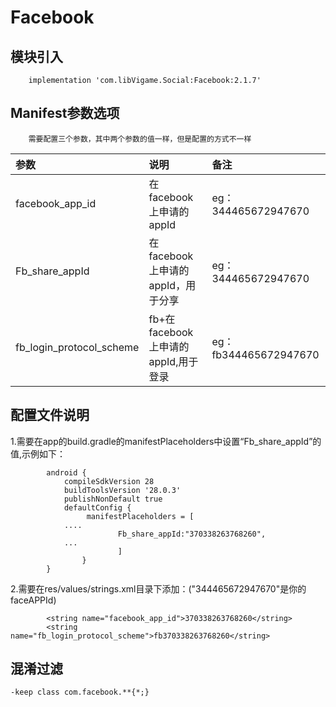 # Facebook

## 模块引入

```text
    implementation 'com.libVigame.Social:Facebook:2.1.7'
```

## Manifest参数选项

```text
    需要配置三个参数，其中两个参数的值一样，但是配置的方式不一样
```

| 参数 | 说明 | 备注 |
| :--- | :--- | :--- |
| facebook\_app\_id | 在facebook上申请的appId | eg：344465672947670 |
| Fb\_share\_appId | 在facebook上申请的appId，用于分享 | eg：344465672947670 |
| fb\_login\_protocol\_scheme | fb+在facebook上申请的appId,用于登录 | eg：fb344465672947670 |

## 配置文件说明

1.需要在app的build.gradle的manifestPlaceholders中设置“Fb\_share\_appId”的值,示例如下：

```text
        android {
            compileSdkVersion 28
            buildToolsVersion '28.0.3'
            publishNonDefault true
            defaultConfig {
                 manifestPlaceholders = [
            ....
                        Fb_share_appId:"370338263768260",
            ...
                        ]
                }
        }
```

2.需要在res/values/strings.xml目录下添加：\("344465672947670"是你的faceAPPId\)

```text
        <string name="facebook_app_id">370338263768260</string>
        <string name="fb_login_protocol_scheme">fb370338263768260</string>
```

## 混淆过滤

```text
-keep class com.facebook.**{*;}
```


